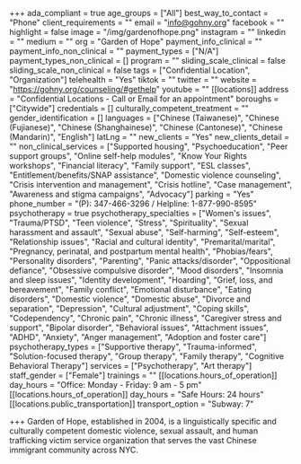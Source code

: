 +++
ada_compliant = true
age_groups = ["All"]
best_way_to_contact = "Phone"
client_requirements = ""
email = "info@gohny.org"
facebook = ""
highlight = false
image = "/img/gardenofhope.png"
instagram = ""
linkedin = ""
medium = ""
org = "Garden of Hope"
payment_info_clinical = ""
payment_info_non_clinical = ""
payment_types = ["N/A"]
payment_types_non_clinical = []
program = ""
sliding_scale_clinical = false
sliding_scale_non_clinical = false
tags = ["Confidential Location", "Organization"]
telehealth = "Yes"
tiktok = ""
twitter = ""
website = "https://gohny.org/counseling/#gethelp"
youtube = ""
[[locations]]
address = "Confidential Locations - Call or Email for an appointment"
boroughs = ["Citywide"]
credentials = []
culturally_competent_treatment = ""
gender_identification = []
languages = ["Chinese (Taiwanese)", "Chinese (Fujianese)", "Chinese (Shanghainese)", "Chinese (Cantonese)", "Chinese (Mandarin)", "English"]
latLng = ""
new_clients = "Yes"
new_clients_detail = ""
non_clinical_services = ["Supported housing", "Psychoeducation", "Peer support groups", "Online self-help modules", "Know Your Rights workshops", "Financial literacy", "Family support", "ESL classes", "Entitlement/benefits/SNAP assistance", "Domestic violence counseling", "Crisis intervention and management", "Crisis hotline", "Case management", "Awareness and stigma campaigns", "Advocacy"]
parking = "Yes"
phone_number = "(P): 347-466-3296 / Helpline: 1-877-990-8595"
psychotherapy = true
psychotherapy_specialties = ["Women's issues", "Trauma/PTSD", "Teen violence", "Stress", "Spirituality", "Sexual harassment and assault", "Sexual abuse", "Self-harming", "Self-esteem", "Relationship issues", "Racial and cultural identity", "Premarital/marital", "Pregnancy, perinatal, and postpartum mental health", "Phobias/fears", "Personality disorders", "Parenting", "Panic attacks/disorder", "Oppositional defiance", "Obsessive compulsive disorder", "Mood disorders", "Insomnia and sleep issues", "Identity development", "Hoarding", "Grief, loss, and bereavement", "Family conflict", "Emotional disturbance", "Eating disorders", "Domestic violence", "Domestic abuse", "Divorce and separation", "Depression", "Cultural adjustment", "Coping skills", "Codependency", "Chronic pain", "Chronic illness", "Caregiver stress and support", "Bipolar disorder", "Behavioral issues", "Attachment issues", "ADHD", "Anxiety", "Anger management", "Adoption and foster care"]
psychotherapy_types = ["Supportive therapy", "Trauma-informed", "Solution-focused therapy", "Group therapy", "Family therapy", "Cognitive Behavioral Therapy"]
services = ["Psychotherapy", "Art therapy"]
staff_gender = ["Female"]
trainings = ""
[[locations.hours_of_operation]]
day_hours = "Office: Monday - Friday: 9 am - 5 pm"
[[locations.hours_of_operation]]
day_hours = "Safe Hours: 24 hours"
[[locations.public_transportation]]
transport_option = "Subway: 7"

+++
Garden of Hope, established in 2004, is a linguistically specific and culturally competent domestic violence, sexual assault, and human trafficking victim service organization that serves the vast Chinese immigrant community across NYC.